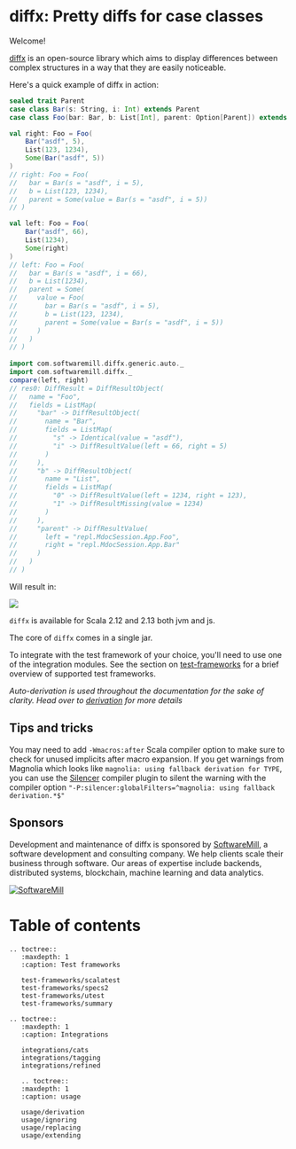 # diffx: Pretty diffs for case classes

Welcome!

[diffx](https://github.com/softwaremill/diffx) is an open-source library which aims to display differences between 
complex structures in a way that they are easily noticeable.

Here's a quick example of diffx in action:

```scala
sealed trait Parent
case class Bar(s: String, i: Int) extends Parent
case class Foo(bar: Bar, b: List[Int], parent: Option[Parent]) extends Parent

val right: Foo = Foo(
    Bar("asdf", 5),
    List(123, 1234),
    Some(Bar("asdf", 5))
)
// right: Foo = Foo(
//   bar = Bar(s = "asdf", i = 5),
//   b = List(123, 1234),
//   parent = Some(value = Bar(s = "asdf", i = 5))
// )

val left: Foo = Foo(
    Bar("asdf", 66),
    List(1234),
    Some(right)
)
// left: Foo = Foo(
//   bar = Bar(s = "asdf", i = 66),
//   b = List(1234),
//   parent = Some(
//     value = Foo(
//       bar = Bar(s = "asdf", i = 5),
//       b = List(123, 1234),
//       parent = Some(value = Bar(s = "asdf", i = 5))
//     )
//   )
// )
 
import com.softwaremill.diffx.generic.auto._
import com.softwaremill.diffx._
compare(left, right)
// res0: DiffResult = DiffResultObject(
//   name = "Foo",
//   fields = ListMap(
//     "bar" -> DiffResultObject(
//       name = "Bar",
//       fields = ListMap(
//         "s" -> Identical(value = "asdf"),
//         "i" -> DiffResultValue(left = 66, right = 5)
//       )
//     ),
//     "b" -> DiffResultObject(
//       name = "List",
//       fields = ListMap(
//         "0" -> DiffResultValue(left = 1234, right = 123),
//         "1" -> DiffResultMissing(value = 1234)
//       )
//     ),
//     "parent" -> DiffResultValue(
//       left = "repl.MdocSession.App.Foo",
//       right = "repl.MdocSession.App.Bar"
//     )
//   )
// )
```

Will result in:

![](https://github.com/softwaremill/diffx/blob/master/example.png?raw=true)

`diffx` is available for Scala 2.12 and 2.13 both jvm and js.

The core of `diffx` comes in a single jar.

To integrate with the test framework of your choice, you'll need to use one of the integration modules.
See the section on [test-frameworks](test-frameworks/summary.md) for a brief overview of supported test frameworks.

*Auto-derivation is used throughout the documentation for the sake of clarity. Head over to [derivation](usage/derivation.md) for more details*

## Tips and tricks

You may need to add `-Wmacros:after` Scala compiler option to make sure to check for unused implicits
after macro expansion.
If you get warnings from Magnolia which looks like `magnolia: using fallback derivation for TYPE`,
you can use the [Silencer](https://github.com/ghik/silencer) compiler plugin to silent the warning
with the compiler option `"-P:silencer:globalFilters=^magnolia: using fallback derivation.*$"`

## Sponsors

Development and maintenance of diffx is sponsored by [SoftwareMill](https://softwaremill.com), 
a software development and consulting company. We help clients scale their business through software. Our areas of expertise include backends, distributed systems, blockchain, machine learning and data analytics.

[![](https://files.softwaremill.com/logo/logo.png "SoftwareMill")](https://softwaremill.com)

# Table of contents

```eval_rst
.. toctree::
   :maxdepth: 1
   :caption: Test frameworks
   
   test-frameworks/scalatest
   test-frameworks/specs2
   test-frameworks/utest
   test-frameworks/summary
   
.. toctree::
   :maxdepth: 1
   :caption: Integrations
   
   integrations/cats
   integrations/tagging
   integrations/refined
   
   .. toctree::
   :maxdepth: 1
   :caption: usage
   
   usage/derivation
   usage/ignoring
   usage/replacing
   usage/extending
```
